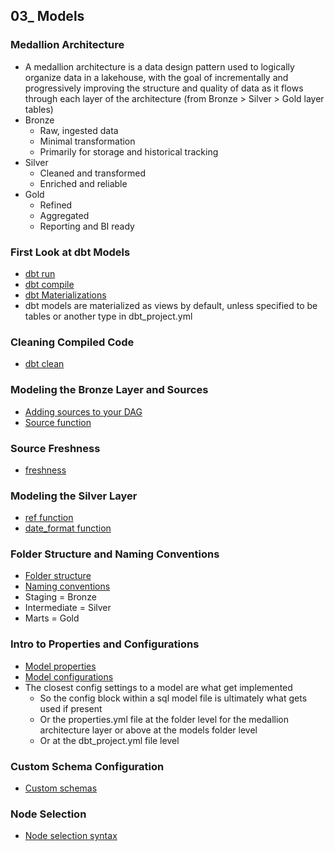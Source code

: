 ## 03_ Models

### Medallion Architecture
- A medallion architecture is a data design pattern used to logically organize data in a lakehouse, with the goal of incrementally and progressively improving the structure and quality of data as it flows through each layer of the architecture (from Bronze > Silver > Gold layer tables)
- Bronze
  - Raw, ingested data
  - Minimal transformation
  - Primarily for storage and historical tracking
- Silver
  - Cleaned and transformed
  - Enriched and reliable
- Gold
  - Refined
  - Aggregated
  - Reporting and BI ready

### First Look at dbt Models
- [dbt run](https://docs.getdbt.com/reference/commands/run)
- [dbt compile](https://docs.getdbt.com/reference/commands/compile)
- [dbt Materializations](https://docs.getdbt.com/docs/build/materializations)
- dbt models are materialized as views by default, unless specified to be tables or another type in dbt_project.yml

### Cleaning Compiled Code
- [dbt clean](https://docs.getdbt.com/reference/commands/clean)

### Modeling the Bronze Layer and Sources
- [Adding sources to your DAG](https://docs.getdbt.com/docs/build/sources)
- [Source function](https://docs.getdbt.com/reference/dbt-jinja-functions/source)

### Source Freshness
- [freshness](https://docs.getdbt.com/reference/resource-properties/freshness)

### Modeling the Silver Layer
- [ref function](https://docs.getdbt.com/reference/dbt-jinja-functions/ref)
- [date_format function](https://learn.microsoft.com/en-us/azure/databricks/sql/language-manual/functions/date_format)

### Folder Structure and Naming Conventions
- [Folder structure](https://docs.getdbt.com/best-practices/how-we-structure/1-guide-overview#guide-structure-overview)
- [Naming conventions](https://docs.getdbt.com/blog/stakeholder-friendly-model-names)
- Staging = Bronze
- Intermediate = Silver
- Marts = Gold

### Intro to Properties and Configurations
- [Model properties](https://docs.getdbt.com/reference/model-properties)
- [Model configurations](https://docs.getdbt.com/reference/model-configs)
- The closest config settings to a model are what get implemented
  - So the config block within a sql model file is ultimately what gets used if present
  - Or the properties.yml file at the folder level for the medallion architecture layer or above at the models folder level
  - Or at the dbt_project.yml file level 

### Custom Schema Configuration
- [Custom schemas](https://docs.getdbt.com/docs/build/custom-schemas#how-does-dbt-generate-a-models-schema-name)

### Node Selection 
- [Node selection syntax](https://docs.getdbt.com/reference/node-selection/syntax)